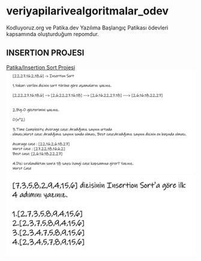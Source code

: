 # veriyapilarivealgoritmalar_odev
Kodluyoruz.org ve Patika.dev Yazılıma Başlangıç Patikası ödevleri kapsamında oluşturduğum repomdur.
## INSERTION PROJESI
[Patika/Insertion Sort Projesi](https://app.patika.dev/courses/veri-yapilari-ve-algoritmalar/insertion-sort-proje#:~:text=Tamamlanmam%C4%B1%C5%9F%20Konular%C4%B1%20G%C3%B6ster-,Veri%20Yap%C4%B1lar%C4%B1%20ve%20Algoritmalar,Insertion%20Sort%20Projesi,-Insertion%20Sort%20Projesi)
![ınsertionsort1](insertionsort1.png)
![insertionsort2](insertionsort2.png)

